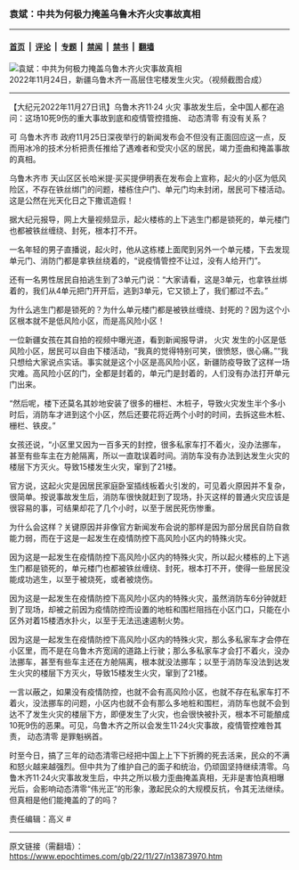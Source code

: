 ### 袁斌：中共为何极力掩盖乌鲁木齐火灾事故真相

---

#### [首页](../../../..?n13873970) &nbsp;|&nbsp; [评论](../../../../../epoch-comment?n13873970) &nbsp;|&nbsp; [专题](../../../../../epoch-special?n13873970) &nbsp;|&nbsp; [禁闻](../../../../../epoch-news?n13873970) &nbsp;|&nbsp; [禁书](../../../../../books?n13873970) &nbsp;|&nbsp; [翻墙](https://github.com/gfw-breaker/nogfw/blob/master/README.md?n13873970)


<div><img alt="袁斌：中共为何极力掩盖乌鲁木齐火灾事故真相" class="attachment-djy_600_400 size-djy_600_400 wp-post-image" src="https://i.epochtimes.com/assets/uploads/2022/11/id13874022-wulumuqi-1.png"/>
<div class="caption">
 2022年11月24日，新疆乌鲁木齐一高层住宅楼发生火灾。（视频截图合成）
</div></div><hr/><div class="post_content" id="artbody" itemprop="articleBody">
 <!-- article content begin -->
 <p>
  【大纪元2022年11月27日讯】乌鲁木齐11·24
  <ok href="https://www.epochtimes.com/gb/tag/%E7%81%AB%E7%81%BE.html">
   火灾
  </ok>
  事故发生后，全中国人都在追问：这场10死9伤的重大事故到底和疫情管控措施、
  <ok href="https://www.epochtimes.com/gb/tag/%E5%8A%A8%E6%80%81%E6%B8%85%E9%9B%B6.html">
   动态清零
  </ok>
  有没有关系？
 </p>
 <p>
  可
  <ok href="https://www.epochtimes.com/gb/tag/%E4%B9%8C%E9%B2%81%E6%9C%A8%E9%BD%90%E5%B8%82.html">
   乌鲁木齐市
  </ok>
  政府11月25日深夜举行的新闻发布会不但没有正面回应这一点，反而用冰冷的技术分析把责任推给了遇难者和受灾小区的居民，竭力歪曲和掩盖事故的真相。
 </p>
 <p>
  <ok href="https://www.epochtimes.com/gb/tag/%E4%B9%8C%E9%B2%81%E6%9C%A8%E9%BD%90%E5%B8%82.html">
   乌鲁木齐市
  </ok>
  天山区区长哈米提‧买买提伊明表在发布会上宣称，起火的小区为低风险区，不存在铁丝绑门的问题，楼栋住户门、单元门均未封闭，居民可下楼活动。这是公然在光天化日之下撒谎造假！
 </p>
 <p>
  据大纪元报导，网上大量视频显示，起火楼栋的上下逃生门都是锁死的，单元楼门也都被铁丝缠绕、封死，根本打不开。
 </p>
 <p>
  一名年轻的男子直播说，起火时，他从这栋楼上面爬到另外一个单元楼，下去发现单元门、消防门都是拿铁丝绕着的，“说疫情管控不让过，没有人给开门”。
 </p>
 <p>
  还有一名男性居民自拍逃生到了3单元门说：“大家请看，这是3单元，也拿铁丝绑着的，我们从4单元把门开开后，逃到3单元，它又锁上了，我们都过不去。”
 </p>
 <p>
  为什么逃生门都是锁死的？为什么单元楼门都是被铁丝缠绕、封死的？因为这个小区根本就不是低风险小区，而是高风险小区！
 </p>
 <p>
  一位新疆女孩在其自拍的视频中曝光道，看到新闻报导讲，
  <ok href="https://www.epochtimes.com/gb/tag/%E7%81%AB%E7%81%BE.html">
   火灾
  </ok>
  发生的小区是低风险小区，居民可以自由下楼活动，“我真的觉得特别可笑，很愤怒，很心痛。”“我只想给大家说点实话。事实就是这个小区是高风险小区，新疆防疫导致了这样一场灾难。高风险小区的门，全都是封着的，单元门是封着的，人们没有办法打开单元门出来。
 </p>
 <p>
  “然后呢，楼下还莫名其妙地安装了很多的栅栏、木桩子，导致火灾发生半个多小时后，消防车才进到这个小区，然后还要花将近两个小时的时间，去拆这些木桩、栅栏、铁皮。”
 </p>
 <p>
  女孩还说，“小区里又因为一百多天的封控，很多私家车打不着火，没办法挪车，甚至有些车主在方舱隔离，所以一直耽误着时间。消防车没有办法到达发生火灾的楼层下方灭火。导致15楼发生火灾，窜到了21楼。
 </p>
 <p>
  官方说，这起火灾是因居民家庭卧室插线板着火引发的，可见着火原因并不复杂，很简单。按说事故发生后，消防车很快就赶到了现场，扑灭这样的普通火灾应该是很容易的事，可结果却花了几个小时，以至于居民死伤惨重。
 </p>
 <p>
  为什么会这样？关键原因并非像官方新闻发布会说的那样是因为部分居民自防自救能力弱，而在于这是一起发生在疫情防控下高风险小区内的特殊火灾。
 </p>
 <p>
  因为这是一起发生在疫情防控下高风险小区内的特殊火灾，所以起火楼栋的上下逃生门都是锁死的，单元楼门也都被铁丝缠绕、封死，根本打不开，使得一些居民没能成功逃生，以至于被烧死，或者被烧伤。
 </p>
 <p>
  因为这是一起发生在疫情防控下高风险小区内的特殊火灾，虽然消防车6分钟就赶到了现场，却被之前因为疫情防控而设置的地桩和围栏阻挡在小区门口，只能在小区外对着15楼洒水扑火，以至于无法迅速遏制火势。
 </p>
 <p>
  因为这是一起发生在疫情防控下高风险小区内的特殊火灾，那么多私家车才会停在小区里，而不是在乌鲁木齐宽阔的道路上行驶；那么多私家车才会打不着火，没办法挪车，甚至有些车主还在方舱隔离，根本就没法挪车；以至于消防车没法到达发生火灾的楼层下方灭火，导致15楼发生火灾，窜到了21楼。
 </p>
 <p>
  一言以蔽之，如果没有疫情防控，也就不会有高风险小区，也就不存在私家车打不着火，没法挪车的问题，小区内也就不会有那么多地桩和围栏，消防车也就不会到达不了发生火灾的楼层下方，即便发生了火灾，也会很快被扑灭，根本不可能酿成10死9伤的恶果。可见，乌鲁木齐之所以会发生11·24火灾事故，疫情管控难咎其责，
  <ok href="https://www.epochtimes.com/gb/tag/%E5%8A%A8%E6%80%81%E6%B8%85%E9%9B%B6.html">
   动态清零
  </ok>
  是罪魁祸首。
 </p>
 <p>
  时至今日，搞了三年的动态清零已经把中国上上下下折腾的死去活来，民众的不满和怒火越来越强烈。但中共为了维护自己的面子和统治，仍顽固坚持继续清零。乌鲁木齐11·24火灾事故发生后，中共之所以极力歪曲掩盖真相，无非是害怕真相曝光后，会影响动态清零“伟光正”的形象，激起民众的大规模反抗，令其无法继续。但真相是他们能掩盖的了的吗？
 </p>
 <p>
  责任编辑：高义 #
 </p>
 <!-- article content end -->
 <div id="below_article_ad">
 </div>
</div>


---

原文链接（需翻墙）：https://www.epochtimes.com/gb/22/11/27/n13873970.htm